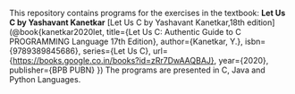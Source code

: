 This repository contains programs for the exercises in the textbook:
**Let Us C by Yashavant Kanetkar**
[Let Us C by Yashavant Kanetkar,18th edition](@book{kanetkar2020let,
  title={Let Us C: Authentic Guide to C PROGRAMMING Language 17th Edition},
  author={Kanetkar, Y.},
  isbn={9789389845686},
  series={Let Us C},
  url={https://books.google.co.in/books?id=zRr7DwAAQBAJ},
  year={2020},
  publisher={BPB PUBN}
})
The programs are presented in C, Java and Python Languages.
